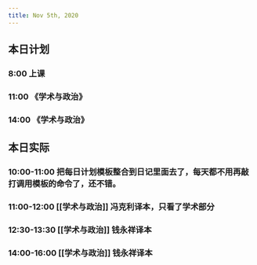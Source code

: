 ```yaml
---
title: Nov 5th, 2020
---
```


## 本日计划
### 8:00 上课
### 11:00 《学术与政治》
### 14:00 《学术与政治》
## 本日实际
### 10:00-11:00 把每日计划模板整合到日记里面去了，每天都不用再敲打调用模板的命令了，还不错。
### 11:00-12:00 [[学术与政治]] 冯克利译本，只看了学术部分
### 12:30-13:30 [[学术与政治]] 钱永祥译本
### 14:00-16:00 [[学术与政治]] 钱永祥译本
##
##
